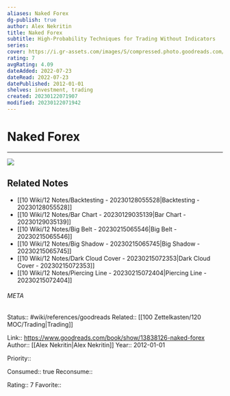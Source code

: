 ```yaml
---
aliases: Naked Forex
dg-publish: true
author: Alex Nekritin
title: Naked Forex
subtitle: High-Probability Techniques for Trading Without Indicators
series: 
cover: https://i.gr-assets.com/images/S/compressed.photo.goodreads.com/books/1348091955l/13838126.jpg
rating: 7
avgRating: 4.09
dateAdded: 2022-07-23
dateRead: 2022-07-23
datePublished: 2012-01-01
shelves: investment, trading
created: 20230122071907
modified: 20230122071942
---
```

# Naked Forex
---
![](https://i.gr-assets.com/images/S/compressed.photo.goodreads.com/books/1348091955l/13838126.jpg)

## Related Notes
- [[10 Wiki/12 Notes/Backtesting - 20230128055528\|Backtesting - 20230128055528]]
- [[10 Wiki/12 Notes/Bar Chart - 20230129035139\|Bar Chart - 20230129035139]]
- [[10 Wiki/12 Notes/Big Belt - 20230215065546\|Big Belt - 20230215065546]]
- [[10 Wiki/12 Notes/Big Shadow - 20230215065745\|Big Shadow - 20230215065745]]
- [[10 Wiki/12 Notes/Dark Cloud Cover - 20230215072353\|Dark Cloud Cover - 20230215072353]]
- [[10 Wiki/12 Notes/Piercing Line - 20230215072404\|Piercing Line - 20230215072404]]




###### META
Status:: #wiki/references/goodreads
Related:: [[100 Zettelkasten/120 MOC/Trading\|Trading]]

Link:: https://www.goodreads.com/book/show/13838126-naked-forex
Author:: [[Alex Nekritin\|Alex Nekritin]]
Year:: 2012-01-01

Priority:: 

Consumed:: true
Reconsume:: 

Rating:: 7
Favorite:: 
